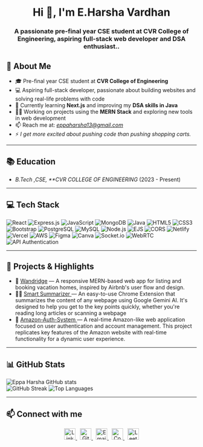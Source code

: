 <h1 align="center">Hi 👋, I'm E.Harsha Vardhan</h1>

<h3 align="center">A passionate pre-final year CSE student at CVR College of Engineering, aspiring full-stack web developer and DSA enthusiast..</h3>

## 🚀 About Me

- 🎓 Pre-final year CSE student at **CVR College of Engineering**
- 💻 Aspiring full-stack developer, passionate about building websites and solving real-life problems with code
- 🌱 Currently learning **Next.js** and improving my **DSA skills in Java**
- 👨‍💻 Working on projects using the **MERN Stack** and exploring new tools in web development
- 📫 Reach me at: *eppaharsha13@gmail.com*
- ⚡ _I get more excited about pushing code than pushing shopping carts._

---

## 📚 Education

- _B.Tech ,CSE, \*\*CVR COLLEGE OF ENGINEERING_ (2023 - Present)

---

## 💻 Tech Stack

![React](https://img.shields.io/badge/React-20232A?style=for-the-badge&logo=react&logoColor=61DAFB)
![Express.js](https://img.shields.io/badge/Express.js-000000?style=for-the-badge&logo=express&logoColor=white)
![JavaScript](https://img.shields.io/badge/JavaScript-F7DF1E?style=for-the-badge&logo=javascript&logoColor=black)
![MongoDB](https://img.shields.io/badge/MongoDB-4EA94B?style=for-the-badge&logo=mongodb&logoColor=white)
![Java](https://img.shields.io/badge/Java-ED8B00?style=for-the-badge&logo=openjdk&logoColor=white)
![HTML5](https://img.shields.io/badge/HTML5-E34F26?style=for-the-badge&logo=html5&logoColor=white)
![CSS3](https://img.shields.io/badge/CSS3-1572B6?style=for-the-badge&logo=css3&logoColor=white)
![Bootstrap](https://img.shields.io/badge/Bootstrap-563D7C?style=for-the-badge&logo=bootstrap&logoColor=white)
![PostgreSQL](https://img.shields.io/badge/PostgreSQL-316192?style=for-the-badge&logo=postgresql&logoColor=white)
![MySQL](https://img.shields.io/badge/MySQL-4479A1?style=for-the-badge&logo=mysql&logoColor=white)
![Node.js](https://img.shields.io/badge/Node.js-339933?style=for-the-badge&logo=node.js&logoColor=white)
![EJS](https://img.shields.io/badge/EJS-8F4E1C?style=for-the-badge&logo=ejs&logoColor=white)
![CORS](https://img.shields.io/badge/CORS-00599C?style=for-the-badge&logo=cloudflare&logoColor=white)
![Netlify](https://img.shields.io/badge/netlify-%23000000.svg?style=for-the-badge&logo=netlify&logoColor=white)
![Vercel](https://img.shields.io/badge/vercel-%23000000.svg?style=for-the-badge&logo=vercel&logoColor=white)
![AWS](https://img.shields.io/badge/AWS-%23FF9900.svg?style=for-the-badge&logo=amazonaws&logoColor=white)
![Figma](https://img.shields.io/badge/figma-%23F24E1E.svg?style=for-the-badge&logo=figma&logoColor=white)
![Canva](https://img.shields.io/badge/Canva-%2300C4CC.svg?style=for-the-badge&logo=Canva&logoColor=white)
![Socket.io](https://img.shields.io/badge/Socket.io-010101?style=for-the-badge&logo=socket.io&logoColor=white)
![WebRTC](https://img.shields.io/badge/WebRTC-333333?style=for-the-badge&logo=webrtc&logoColor=white)
![API Authentication](https://img.shields.io/badge/API%20Auth-OAuth2%20%7C%20JWT-7B1FA2?style=for-the-badge&logo=auth0&logoColor=white)

---

## 🔭 Projects & Highlights

- 💬 [ Wandridge](https://github.com/EppaHarsha/Wandridge) — A responsive MERN-based web app for listing and booking vacation homes, inspired by Airbnb's user flow and design.
- 👨‍💻 [ Smart Summarizer ](https://github.com/EppaHarsha/SmartSummarizer) — An easy-to-use Chrome Extension that summarizes the content of any webpage using Google Gemini AI. It's designed to help you get to the key points quickly, whether you're reading long articles or scanning a webpage
- 🍔 [ Amazon-Auth-System ](https://github.com/EppaHarsha/Amazon-clone-Auth-System) — A real-time Amazon-like web application focused on user authentication and account management. This project replicates key features of the Amazon website with real-time functionality for a dynamic user experience.

---

## 📊 GitHub Stats

![Eppa Harsha GitHub stats](https://github-readme-stats.vercel.app/api?username=EppaHarsha&theme=dark&show_icons=true)  
![GitHub Streak](https://streak-stats.demolab.com?user=EppaHarsha&theme=dark&hide_border=false)
![Top Languages](https://github-readme-stats.vercel.app/api/top-langs/?username=EppaHarsha&theme=dark&layout=compact)

---

## 📫 Connect with me

<p align="center">
  <a href="https://www.linkedin.com/in/eppa-harsha-vardhan-443b38325/" target="_blank">
    <img src="https://cdn-icons-png.flaticon.com/512/174/174857.png" alt="LinkedIn" width="30" height="30"/>
  </a> &nbsp;
  <a href="https://github.com/EppaHarsha" target="_blank">
    <img src="https://cdn-icons-png.flaticon.com/512/733/733553.png" alt="GitHub" width="30" height="30"/>
  </a> &nbsp;
  <a href="mailto:eppaharsha13@gmail.com" target="_blank">
    <img src="https://cdn-icons-png.flaticon.com/512/281/281769.png" alt="Email" width="30" height="30"/>
  </a> &nbsp;
  <a href="https://www.codechef.com/users/eppaharsha" target="_blank">
    <img src="https://assets.codechef.com/sites/all/themes/abessive/logo.svg" alt="CodeChef" width="30" height="30"/>
  </a> &nbsp;
  <a href="https://leetcode.com/u/eppaharsha/" target="_blank">
    <img src="https://leetcode.com/static/images/LeetCode_logo_rvs.png" alt="LeetCode" width="30" height="30"/>
  </a>
</p>
